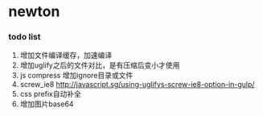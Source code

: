 # newton

### todo list

1. 增加文件编译缓存，加速编译
3. 增加uglify之后的文件对比，是有压缩后变小才使用
4. js compress 增加ignore目录或文件
5. screw_ie8 http://javascript.sg/using-uglifys-screw-ie8-option-in-gulp/
6. css prefix自动补全
2. 增加图片base64